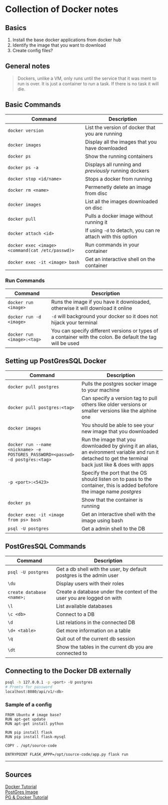 # Collection of Docker notes

## Basics

1. Install the base docker applications from docker hub
2. Identify the image that you want to download
3. Create config files?

## General notes

> Dockers, unlike a VM, only runs until the service that it was ment to run is over. It is just a container to run a task. If there is no task it will die.

## Basic Commands

| Command | Description |
| ------- | -------- |
| `docker version` | List the version of docker that you are running |
| `docker images` | Display all the images that you have downloaded |
| `docker ps` | Show the running containers |
| `docker ps -a` | Displays all running and *previously* running dockers
| `docker stop <id/name>` | Stops a docker from running |
| `docker rm <name>` | Permenetly delete an image from disc |
| `docker images` | List all the images downloaded on disc |
| `docker pull` | Pulls a docker image without running it |
| `docker attach <id>` | If using `-d` to detach, you can re attach with this option |
| `docker exec <image> <command(cat /etc/passwd)>` | Run commands in your container |
| `docker exec -it <image> bash` | Get an interactive shell on the container |

### Run Commands
| Command | Description |
| ------- | -------- |
| `docker run <image>` | Runs the image if you have it downloaded, otherwise it will download it online |
| `docker run -d <image>` | `-d` will background your docker so it does not hijack your terminal |
| `docker run <image>:<tag>` | You can specify different versions or types of a container with the colon. Be default the <latest> tag will be used |


## Setting up PostGresSQL Docker

| Command | Description |
| ------- | -------- |
| `docker pull postgres` | Pulls the postgres socker image to your machine |
| `docker pull postgres:<tag>` | Can specify a version tag to pull others like older versions or smaller versions like the alphine one |
| `docker images` | You should be able to see your new image that you downloaded |
| `docker run --name <nickname> -e POSTGRES_PASSWORD=<passwd> -d postgres:<tag>` | Run the image that you downloaded by giving it an alias, an evironment variable and run it detached to get the terminal back just like & does with apps |
| `-p <port>:<5423>` | Specify the port that the OS should listen on to pass to the container, this is added befofore the image name *postgres* |
| `docker ps` | Show that the container is running |
| `docker exec -it <image from ps> bash` | Get an interactive shell with the image using bash |
| `psql -U postgres` | Get a admin shell to the DB |

## PostGresSQL Commands

| Command | Description |
| ------- | -------- |
| `psql -U postgres` | Get a db shell with the user, by default postgres is the admin user |
| `\du` | Display users with their roles |
| `create database <name>;` | Create a database under the context of the user you are logged on with |
| `\l` | List available databases |
| `\c <db>` | Connect to a DB |
| `\d` | List relations in the connected DB |
| `\d+ <table>` | Get more information on a table |
| `\q` | Quit out of the current db session |
| `\dt` | Show the tables in the current db you are connected to |


## Connecting to the Docker DB externally

```bash
psql -h 127.0.0.1 -p <port> -U postgres
# Promts for password
localhost:8080/api/v1/<db>
```

### Sample of a config

```
FROM Ubuntu # image base?
RUN apt-get update 
RUN apt-get install python

RUN pip install flask
RUN pip install flask-mysql

COPY . /opt/source-code

ENTRYPOINT FLASK_APPP=/opt/source-code/app.py flask run
```
---

## Sources
[Docker Tutorial](https://www.youtube.com/watch?v=fqMOX6JJhGo&t=2711s)  
[PostGres Image](https://hub.docker.com/_/postgres)  
[PG & Docker Tutorial](https://www.youtube.com/watch?v=aHbE3pTyG-Q)